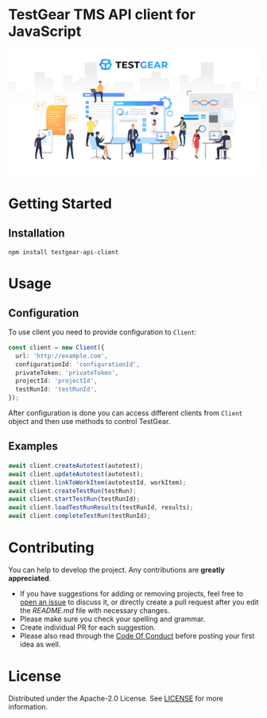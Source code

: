# TestGear TMS API client for JavaScript
![TestGear](https://raw.githubusercontent.com/testgear-tms/api-client-js/main/images/banner.png)

# Getting Started

## Installation
```
npm install testgear-api-client
```

# Usage

## Configuration

To use client you need to provide configuration to `Client`:
```ts
const client = new Client({
  url: 'http://example.com',
  configurationId: 'configurationId',
  privateToken: 'privateToken',
  projectId: 'projectId',
  testRunId: 'testRunId',
});
```

After configuration is done you can access different clients from `Client` object and then use methods to control TestGear.

## Examples
```ts
await client.createAutotest(autotest);
await client.updateAutotest(autotest);
await client.linkToWorkItem(autotestId, workItem);
await client.createTestRun(testRun);
await client.startTestRun(testRunId);
await client.loadTestRunResults(testRunId, results);
await client.completeTestRun(testRunId);
```

# Contributing

You can help to develop the project. Any contributions are **greatly appreciated**.

* If you have suggestions for adding or removing projects, feel free to [open an issue](https://github.com/testgear-tms/api-client-js/issues/new) to discuss it, or directly create a pull request after you edit the *README.md* file with necessary changes.
* Please make sure you check your spelling and grammar.
* Create individual PR for each suggestion.
* Please also read through the [Code Of Conduct](https://github.com/testgear-tms/api-client-js/blob/master/CODE_OF_CONDUCT.md) before posting your first idea as well.

# License

Distributed under the Apache-2.0 License. See [LICENSE](https://github.com/testgear-tms/api-client-js/blob/master/LICENSE.md) for more information.

